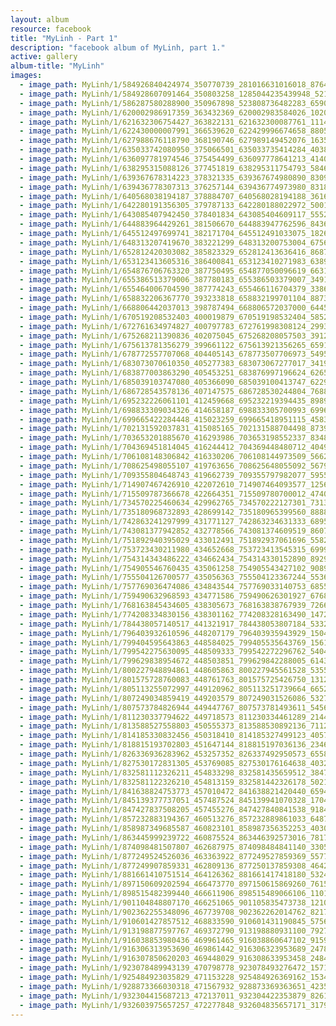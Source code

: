 ```yaml
---
layout: album
resource: facebook
title: "MyLinh - Part 1"
description: "facebook album of MyLinh, part 1."
active: gallery
album-title: "MyLinh"
images:
  - image_path: MyLinh/1/584926840424974_350770739_281016631016018_8764173237675760646_n.jpg
  - image_path: MyLinh/1/584928607091464_350803258_1285044235439948_5214131339892830203_n.jpg
  - image_path: MyLinh/1/586287580288900_350967898_523808736482283_6590267757108079605_n.jpg
  - image_path: MyLinh/1/620002986917359_363432369_620002983584026_1020017835491646180_n.jpg
  - image_path: MyLinh/1/621632306754427_363822131_621632300087761_111416833779521727_n.jpg
  - image_path: MyLinh/1/622430000007991_366539620_622429996674658_8805704494120758640_n.jpg
  - image_path: MyLinh/1/627988676118790_368190746_627989149452076_1635108718955381925_n.jpg
  - image_path: MyLinh/1/635033742080950_375066501_635033735414284_4038491427041057780_n.jpg
  - image_path: MyLinh/1/636097781974546_375454499_636097778641213_4140433806666816938_n.jpg
  - image_path: MyLinh/1/638295315088126_377451819_638295311754793_5846988189673613355_n.jpg
  - image_path: MyLinh/1/639367678314223_378321335_639367674980890_8309817123026597061_n.jpg
  - image_path: MyLinh/1/639436778307313_376257144_639436774973980_8318773562924187666_n.jpg
  - image_path: MyLinh/1/640568038194187_378884707_640568028194188_3616998079182412083_n.jpg
  - image_path: MyLinh/1/642280191356305_379787133_642280188022972_5001821462544262394_n.jpg
  - image_path: MyLinh/1/643085407942450_378401834_643085404609117_5552553800034408074_n.jpg
  - image_path: MyLinh/1/644883964429261_381506670_644883947762596_8436537602257022469_n.jpg
  - image_path: MyLinh/1/645512497699741_382171704_645512491033075_1826467953209061067_n.jpg
  - image_path: MyLinh/1/648313207419670_383221299_648313200753004_6756979334551727066_n.jpg
  - image_path: MyLinh/1/652812420303082_385823329_652812413636416_8687192169838993002_n.jpg
  - image_path: MyLinh/1/653123413605316_386400841_653123410271983_6389627767093698277_n.jpg
  - image_path: MyLinh/1/654876706763320_387750495_654877050096619_6631667374048751458_n.jpg
  - image_path: MyLinh/1/655386513379006_387780183_655386503379007_3491781209694364780_n.jpg
  - image_path: MyLinh/1/655464006704590_387774243_655466116704379_3386612166502222304_n.jpg
  - image_path: MyLinh/1/658832206367770_393233818_658832199701104_8873775189945539847_n.jpg
  - image_path: MyLinh/1/668806442037013_398787494_668806572037000_6445088253799107702_n.jpg
  - image_path: MyLinh/1/670519208532403_400019879_670519198532404_5852058323735751412_n.jpg
  - image_path: MyLinh/1/672761634974827_400797783_672761998308124_2993960812225109658_n.jpg
  - image_path: MyLinh/1/675268211390836_402075045_675268208057503_3912867440699477335_n.jpg
  - image_path: MyLinh/1/675613781356279_399661122_675613921356265_6591748271566793348_n.jpg
  - image_path: MyLinh/1/678772557707068_404405143_678773507706973_5495163777654777761_n.jpg
  - image_path: MyLinh/1/683073070610350_405277383_683073067277017_341941812329284303_n.jpg
  - image_path: MyLinh/1/683877003863290_405453251_683876997196624_626571721468670073_n.jpg
  - image_path: MyLinh/1/685039103747080_405366090_685039100413747_6229963077694262249_n.jpg
  - image_path: MyLinh/1/686728543578136_407147575_686728530244804_7688385674631204282_n.jpg
  - image_path: MyLinh/1/695232226061101_412459668_695232219394435_8989870822630351238_n.jpg
  - image_path: MyLinh/1/698833309034326_414658187_698833305700993_6996048808062915267_n.jpg
  - image_path: MyLinh/1/699665422284448_415023259_699665418951115_4583983183113908581_n.jpg
  - image_path: MyLinh/1/702131592037831_415085165_702131588704498_8739633021278979331_n.jpg
  - image_path: MyLinh/1/703653201885670_416293986_703653198552337_8348201364017820383_n.jpg
  - image_path: MyLinh/1/704369451814045_416244412_704369448480712_4049462178314171103_n.jpg
  - image_path: MyLinh/1/706108148306842_416330206_706108144973509_5662172558844904688_n.jpg
  - image_path: MyLinh/1/708625498055107_419763656_708625648055092_5679400472237214810_n.jpg
  - image_path: MyLinh/1/709355804648743_419662739_709355797982077_5955960299407276494_n.jpg
  - image_path: MyLinh/1/714907467426910_422072610_714907464093577_1256159505850289261_n.jpg
  - image_path: MyLinh/1/715509787366678_422664351_715509780700012_4740494588024742571_n.jpg
  - image_path: MyLinh/1/734570225460634_429962765_734570222127301_7313675985689791871_n.jpg
  - image_path: MyLinh/1/735180968732893_428699142_735180965399560_8888534547805628173_n.jpg
  - image_path: MyLinh/1/742863241297999_431771127_742863234631333_6895058754166058147_n.jpg
  - image_path: MyLinh/1/743081377942852_432778566_743081374609519_8607015624053535120_n.jpg
  - image_path: MyLinh/1/751892940395029_433012491_751892937061696_5582378104373097321_n.jpg
  - image_path: MyLinh/1/753723430211980_434652668_753723413545315_6999087095951869329_n.jpg
  - image_path: MyLinh/1/754314343486222_434662434_754314330152890_8929413627822937092_n.jpg
  - image_path: MyLinh/1/754905546760435_435061258_754905543427102_9089366508313717143_n.jpg
  - image_path: MyLinh/1/755504126700577_435056363_755504123367244_553638402059090839_n.jpg
  - image_path: MyLinh/1/757769036474086_434843544_757769033140753_6855569593269866705_n.jpg
  - image_path: MyLinh/1/759490632968593_434771586_759490626301927_6768937325353329362_n.jpg
  - image_path: MyLinh/1/768163845434605_438305673_768163838767939_72666153327593213_n.jpg
  - image_path: MyLinh/1/774208334830156_438301162_774208328163490_1472857731906132199_n.jpg
  - image_path: MyLinh/1/784438057140517_441321917_784438053807184_5332861115583182891_n.jpg
  - image_path: MyLinh/1/796403932610596_448207179_796403935943929_1504917656048784431_n.jpg
  - image_path: MyLinh/1/799404595643863_448584025_799405535643769_1561760869132283155_n.jpg
  - image_path: MyLinh/1/799542275630095_448509333_799542272296762_5404346686669499920_n.jpg
  - image_path: MyLinh/1/799629838954672_448503851_799629842288005_6143919089405337806_n.jpg
  - image_path: MyLinh/1/800227948894861_448605863_800227945561528_5355127103311655658_n.jpg
  - image_path: MyLinh/1/801575728760083_448761763_801575725426750_1312375999524676995_n.jpg
  - image_path: MyLinh/1/805113255072997_449120962_805113251739664_6652565891661188134_n.jpg
  - image_path: MyLinh/1/807249034859419_449203579_807249031526086_5327968460097360524_n.jpg
  - image_path: MyLinh/1/807573784826944_449447767_807573781493611_5456189381588494461_n.jpg
  - image_path: MyLinh/1/811230337794622_449718573_811230334461289_2144483943471399429_n.jpg
  - image_path: MyLinh/1/813588527558803_450555373_813588530892136_7112243738819766744_n.jpg
  - image_path: MyLinh/1/814185330832456_450318410_814185327499123_4057463035810507820_n.jpg
  - image_path: MyLinh/1/818815193702803_451647144_818815197036136_2346232843927644237_n.jpg
  - image_path: MyLinh/1/826336936283962_453257352_826337492950573_6558786664652284735_n.jpg
  - image_path: MyLinh/1/827530172831305_453769085_827530176164638_4032339801316609713_n.jpg
  - image_path: MyLinh/1/832581112326211_454833298_832581435659512_3847476126700783279_n.jpg
  - image_path: MyLinh/1/832581122326210_454813159_832581442326178_5021820528175399388_n.jpg
  - image_path: MyLinh/1/841638824753773_457010472_841638821420440_6594748879037524694_n.jpg
  - image_path: MyLinh/1/845139377737051_457487524_845139941070328_1704056035155204104_n.jpg
  - image_path: MyLinh/1/847427837508205_457455276_847427840841538_9184955823593284639_n.jpg
  - image_path: MyLinh/1/857232883194367_460513276_857232889861033_6487452015235075590_n.jpg
  - image_path: MyLinh/1/858987349685587_460823101_858987356352253_4030240800574228489_n.jpg
  - image_path: MyLinh/1/863445999239722_460875524_863446392573016_7817887156608967299_n.jpg
  - image_path: MyLinh/1/874098481507807_462687975_874098484841140_3305576677292820972_n.jpg
  - image_path: MyLinh/1/877249524526036_463363922_877249527859369_5577692811067192758_n.jpg
  - image_path: MyLinh/1/877249907859331_462809136_877250137859308_4642639047435279296_n.jpg
  - image_path: MyLinh/1/881661410751514_464126362_881661417418180_5324824902438309600_n.jpg
  - image_path: MyLinh/1/897150609202594_466473770_897150615869260_7615628363601151143_n.jpg
  - image_path: MyLinh/1/898515482399440_466611906_898515489066106_110178867540336347_n.jpg
  - image_path: MyLinh/1/901104848807170_466251065_901105835473738_1210343887040119703_n.jpg
  - image_path: MyLinh/1/902362255348096_467739708_902362262014762_821728732020051887_n.jpg
  - image_path: MyLinh/1/910601427857512_468833590_910601431190845_5756284277672999419_n.jpg
  - image_path: MyLinh/1/913198877597767_469372790_913198880931100_7927021721049529226_n.jpg
  - image_path: MyLinh/1/916038853980436_469961465_916038860647102_9159299126373076043_n.jpg
  - image_path: MyLinh/1/916306313953690_469861442_916306323953689_247867520634459095_n.jpg
  - image_path: MyLinh/1/916307850620203_469448029_916308633953458_2484797217610007828_n.jpg
  - image_path: MyLinh/1/923078489943139_470798778_923078493276472_1571979962042940757_n.jpg
  - image_path: MyLinh/1/925484923035829_471153228_925484926369162_153450549486128471_n.jpg
  - image_path: MyLinh/1/928873366030318_471567932_928873369363651_423580042453229262_n.jpg
  - image_path: MyLinh/1/932304415687213_472137011_932304422353879_8261151562148401335_n.jpg
  - image_path: MyLinh/1/932603975657257_472277848_932604835657171_317956983924777380_n.jpg
---
```

